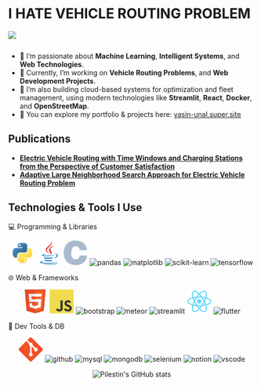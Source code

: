 # I HATE VEHICLE ROUTING PROBLEM                                                             

![](https://komarev.com/ghpvc/?username=Pilestin&color=blueviolet)

### 

- 👀 I’m passionate about **Machine Learning**, **Intelligent Systems**, and **Web Technologies**.
- 🌱 Currently, I’m working on **Vehicle Routing Problems**, and **Web Development Projects**.
- 🚀 I’m also building cloud-based systems for optimization and fleet management, using modern technologies like **Streamlit**, **React**, **Docker**, and **OpenStreetMap**.
- 📄 You can explore my portfolio & projects here: [yasin-unal.super.site](https://yasin-unal.super.site/)

## Publications

- [**Electric Vehicle Routing with Time Windows and Charging Stations from the Perspective of Customer Satisfaction**](https://www.mdpi.com/2076-3417/15/9/4703)
- [**Adaptive Large Neighborhood Search Approach for Electric Vehicle Routing Problem**](https://opeva.eu/wp-content/uploads/2025/01/TOK2024_Adaptive-Large-Neighborhood-Search-Approach-for-Electric-Vehicle-Routing.pdf) 


## Technologies & Tools I Use

 💻 Programming & Libraries

<p align="center">
  <img src="https://raw.githubusercontent.com/devicons/devicon/master/icons/python/python-original.svg" alt="python" width="50"/>
    <img src="https://raw.githubusercontent.com/devicons/devicon/master/icons/java/java-original.svg" alt="java" width="50"/>
    <img src="https://raw.githubusercontent.com/devicons/devicon/master/icons/c/c-original.svg" alt="c" width="50"/>
  <img src="https://cdn.worldvectorlogo.com/logos/pandas.svg" alt="pandas" width="35"/>
  <img src="https://matplotlib.org/_static/logo2.svg" alt="matplotlib" width="90"/>
  <img src="https://scikit-learn.org/stable/_static/scikit-learn-logo-small.png" alt="scikit-learn" width="90"/>
  <img src="https://www.vectorlogo.zone/logos/tensorflow/tensorflow-icon.svg" alt="tensorflow" width="50"/>
</p>

🌐 Web & Frameworks

<p align="center">
    <img src="https://raw.githubusercontent.com/devicons/devicon/master/icons/html5/html5-original.svg" alt="html" width="50"/>
    <img src="https://raw.githubusercontent.com/devicons/devicon/master/icons/javascript/javascript-original.svg" alt="js" width="50"/>
    <img src="https://getbootstrap.com/docs/5.0/assets/brand/bootstrap-logo-shadow.png" alt="bootstrap" width="70"/>
    <img src="https://release-3-0-3.docs.meteor.com/meteor-blue.png" alt="meteor" width="60"/>
    <img src="https://streamlit.io/images/brand/streamlit-logo-secondary-colormark-darktext.svg" alt="streamlit" width="100"/>
    <img src="https://raw.githubusercontent.com/devicons/devicon/master/icons/react/react-original.svg" alt="react" width="50"/>
    <img src="https://logowik.com/content/uploads/images/flutter5786.jpg" alt="flutter" width="50"/>

</p>

🔧 Dev Tools & DB

<p align="center">
  <img src="https://raw.githubusercontent.com/devicons/devicon/master/icons/git/git-original.svg" alt="git" width="50"/>
  <img src="https://github.githubassets.com/images/modules/logos_page/GitHub-Mark.png" alt="github" width="50"/>
  <img src="https://upload.wikimedia.org/wikipedia/labs/8/8e/Mysql_logo.png" alt="mysql" width="70"/>
  <img src="https://webimages.mongodb.com/_com_assets/cms/mongodb-logo-rgb-j6w271g1xn.jpg" alt="mongodb" width="100"/>
  <img src="https://upload.wikimedia.org/wikipedia/commons/d/d5/Selenium_Logo.png" alt="selenium" width="50"/>
  <img src="https://upload.wikimedia.org/wikipedia/commons/thumb/e/e9/Notion-logo.svg/2048px-Notion-logo.svg.png" alt="notion" width="50"/>
  <img src="https://code.visualstudio.com/assets/images/code-stable.png" alt="vscode" width="50"/>
</p>


<!-- Sayaç :  ![](https://komarev.com/ghpvc/?username=Pilestin) -->

<div align = "center" >
     
![Pilestin's GitHub stats](https://github-readme-stats.vercel.app/api?username=Pilestin&show_icons=true&theme=radical)

 </div>




<!-- 

 <img src="https://user-images.githubusercontent.com/56133248/175565798-a2e2eee0-17a3-43e5-9594-09519fb44a01.png" alt="flutter" style="width:75px;"/> 
<img src="https://user-images.githubusercontent.com/56133248/195909115-3d22f918-0cb5-43bf-b993-a7232eb1e67e.svg" alt="firebase" style="width:75px;"/>

 <img src="https://user-images.githubusercontent.com/56133248/195909303-b8955474-8602-466e-bbf0-cee224192419.png" alt="devcpp" style="width:75px;"/>
-->
